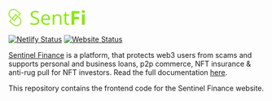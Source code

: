 <p>
    <img src="assets\images\logo.svg"
        width="150">
</p>

<p>
    <a href="https://app.netlify.com/sites/sentfi/deploys">
        <img src="https://api.netlify.com/api/v1/badges/1a1703e8-7b3e-46c1-9abb-3d2e38bdbed0/deploy-status" alt="Netlify Status"></a>
    <a href="https://sentfi.xyz">
        <img src="https://img.shields.io/badge/website-up-green"
            alt="Website Status"/></a>
</p>

[Sentinel Finance](https://sentfi.netlify.app) is a  platform, that protects web3 users from scams and supports personal and business loans, p2p commerce, NFT insurance & anti-rug pull for NFT investors. Read the full documentation [here](https://sentfi.gitbook.io/sentinel/).

This repository contains the frontend code for the Sentinel Finance website.
